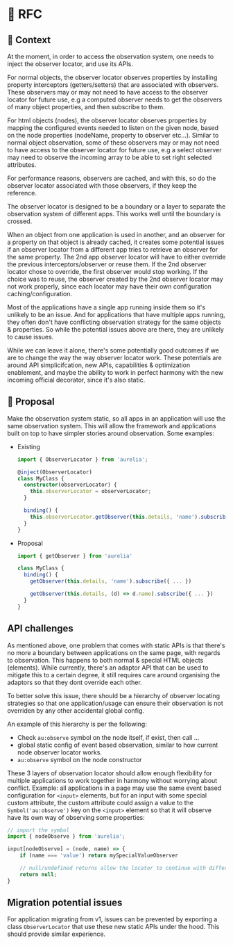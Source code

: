 # 💬 RFC

## 🔦 Context

At the moment, in order to access the observation system, one needs to inject the observer locator, and use its APIs.

For normal objects, the observer locator observes properties by installing property interceptors (getters/setters) that are associated with observers. These observers may or may not need to have access to the observer locator for future use, e.g a computed observer needs to get the observers of many object properties, and then subscribe to them.

For html objects (nodes), the observer locator observes properties by mapping the configured events needed to listen on the given node, based on the node properties (nodeName, property to observer etc...). Similar to normal object observation, some of these observers may or may not need to have access to the observer locator for future use, e.g a select observer may need to observe the incoming array to be able to set right selected attributes.

For performance reasons, observers are cached, and with this, so do the observer locator associated with those observers, if they keep the reference.

The observer locator is designed to be a boundary or a layer to separate the observation system of different apps. This works well until the boundary is crossed.

When an object from one application is used in another, and an observer for a property on that object is already cached, it creates some potential issues if an observer locator from a different app tries to retrieve an observer for the same property. The 2nd app observer locator will have to either override the previous interceptors/observer or reuse them. If the 2nd observer locator chose to override, the first observer would stop working. If the choice was to reuse, the observer created by the 2nd observer locator may not work properly, since each locator may have their own configuration caching/configuration.

Most of the applications have a single app running inside them so it's unlikely to be an issue. And for applications that have multiple apps running, they often don't have conflicting observation strategy for the same objects & properties. So while the potential issues above are there, they are unlikely to cause issues.

While we can leave it alone, there's some potentially good outcomes if we are to change the way the way observer locator work. These potentials are around API simplicifcation, new APIs, capabilities & optimization enablement, and maybe the ability to work in perfect harmony with the new incoming official decorator, since it's also static.

## 📍 Proposal

Make the observation system static, so all apps in an application will use the same observation system. This will allow the framework and applications built on top to have simpler stories around observation. Some examples:

* Existing
  ```ts
  import { ObserverLocator } from 'aurelia';
  
  @inject(ObserverLocator)
  class MyClass {
    constructor(observerLocator) {
      this.observerLocator = observerLocator;
    }
  
    binding() {
      this.observerLocator.getObserver(this.details, 'name').subscribe({ ... })
    }
  }
  ```

* Proposal
  ```ts
  import { getObserver } from 'aurelia'

  class MyClass {
    binding() {
      getObserver(this.details, 'name').subscribe({ ... })

      getObserver(this.details, (d) => d.name).subscribe({ ... })
    }
  }
  ```

## API challenges

As mentioned above, one problem that comes with static APIs is that there's no more a boundary between applications on the same page, with regards to observation. This happens to both normal & special HTML objects (elements). While currently, there's an adaptor API that can be used to mitigate this to a certain degree, it still requires care around organising the adaptors so that they dont override each other.

To better solve this issue, there should be a hierarchy of observer locating strategies so that one application/usage can ensure their observation is not overriden by any other accidental global config.

An example of this hierarchy is per the following:
  - Check `au:observe` symbol on the node itself, if exist, then call ...
  - global static config of event based observation, similar to how current node observer locator works.
  - `au:observe` symbol on the node constructor
  
These 3 layers of observation locator should allow enough flexibility for multiple applications to work together in harmony without worrying about conflict. Example: all applications in a page may use the same event based configuration for `<input>` elements, but for an input with some special custom attribute, the custom attribute could assign a value to the `Symbol('au:observe')` key on the `<input>` element so that it will observe have its own way of observing some properties:

```ts
// import the symbol
import { nodeObserve } from 'aurelia';

input[nodeObserve] = (node, name) => {
    if (name === 'value') return mySpecialValueObserver

    // null/undefined returns allow the locator to continue with different strategy to figure out the right observer
    return null;
}
```

## Migration potential issues

For application migrating from v1, issues can be prevented by exporting a class `ObserverLocator` that use these new static APIs under the hood. This should provide similar experience.